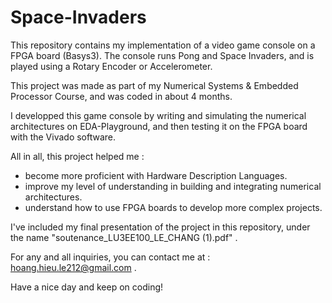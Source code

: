 # Space-Invaders

This repository contains my implementation of a video game console on a FPGA board (Basys3). The console runs Pong and Space Invaders, and is played using a Rotary Encoder or Accelerometer. 

This project was made as part of my Numerical Systems & Embedded Processor Course, and was coded in about 4 months.

I developped this game console by writing and simulating the numerical architectures on EDA-Playground, and then testing it on the FPGA board with the Vivado software.

All in all, this project helped me :
  - become more proficient with Hardware Description Languages.
  - improve my level of understanding in building and integrating numerical architectures.
  - understand how to use FPGA boards to develop more complex projects.
  
I've included my final presentation of the project in this repository, under the name "soutenance_LU3EE100_LE_CHANG (1).pdf" .

For any and all inquiries, you can contact me at : hoang.hieu.le212@gmail.com .

Have a nice day and keep on coding!
